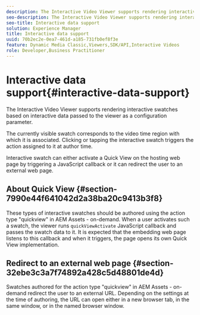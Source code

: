 ```yaml
---
description: The Interactive Video Viewer supports rendering interactive swatches based on interactive data passed to the viewer as a configuration parameter.
seo-description: The Interactive Video Viewer supports rendering interactive swatches based on interactive data passed to the viewer as a configuration parameter.
seo-title: Interactive data support
solution: Experience Manager
title: Interactive data support
uuid: 70b2ec2e-0ea7-461d-a185-731fb0ef8f3e
feature: Dynamic Media Classic,Viewers,SDK/API,Interactive Videos
role: Developer,Business Practitioner
---
```


# Interactive data support{#interactive-data-support}

The Interactive Video Viewer supports rendering interactive swatches based on interactive data passed to the viewer as a configuration parameter.

 The currently visible swatch corresponds to the video time region with which it is associated. Clicking or tapping the interactive swatch triggers the action assigned to it at author time.

Interactive swatch can either activate a Quick View on the hosting web page by triggering a JavaScript callback or it can redirect the user to an external web page.

## About Quick View {#section-7990e44f641042d2a38ba20c9413b3f8}

These types of interactive swatches should be authored using the action type "quickview" in AEM Assets - on-demand. When a user activates such a swatch, the viewer runs `quickViewActivate` JavaScript callback and passes the swatch data to it. It is expected that the embedding web page listens to this callback and when it triggers, the page opens its own Quick View implementation.

## Redirect to an external web page {#section-32ebe3c3a7f74892a428c5d48801de4d}

Swatches authored for the action type "quickview" in AEM Assets - on-demand redirect the user to an external URL. Depending on the settings at the time of authoring, the URL can open either in a new browser tab, in the same window, or in the named browser window. 
